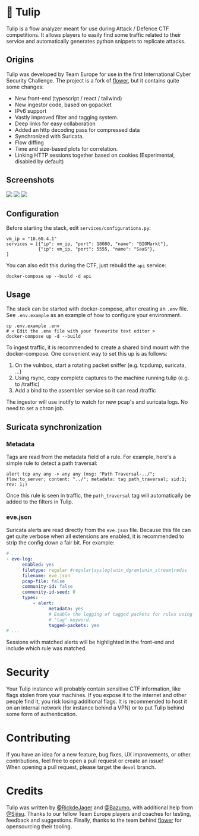 # 🌷 Tulip

Tulip is a flow analyzer meant for use during Attack / Defence CTF competitions. It allows players to easily find some traffic related to their service and automatically generates python snippets to replicate attacks.

## Origins

Tulip was developed by Team Europe for use in the first International Cyber Security Challenge. The project is a fork of [flower](https://github.com/secgroup/flower), but it contains quite some changes:

-   New front-end (typescript / react / tailwind)
-   New ingestor code, based on gopacket
-   IPv6 support
-   Vastly improved filter and tagging system.
-   Deep links for easy collaboration
-   Added an http decoding pass for compressed data
-   Synchronized with Suricata.
-   Flow diffing
-   Time and size-based plots for correlation.
-   Linking HTTP sessions together based on cookies (Experimental, disabled by default)

## Screenshots

![](./demo_images/demo1.png)
![](./demo_images/demo2.png)
![](./demo_images/demo3.png)

## Configuration

Before starting the stack, edit `services/configurations.py`:

```
vm_ip = "10.60.4.1"
services = [{"ip": vm_ip, "port": 18080, "name": "BIOMarkt"},
            {"ip": vm_ip, "port": 5555, "name": "SaaS"},
]
```

You can also edit this during the CTF, just rebuild the `api` service:

```
docker-compose up --build -d api
```

## Usage

The stack can be started with docker-compose, after creating an `.env` file. See `.env.example` as an example of how to configure your environment.

```
cp .env.example .env
# < Edit the .env file with your favourite text editor >
docker-compose up -d --build
```

To ingest traffic, it is recommended to create a shared bind mount with the docker-compose. One convenient way to set this up is as follows:

1. On the vulnbox, start a rotating packet sniffer (e.g. tcpdump, suricata, ...)
1. Using rsync, copy complete captures to the machine running tulip (e.g. to /traffic)
1. Add a bind to the assembler service so it can read /traffic

The ingestor will use inotify to watch for new pcap's and suricata logs. No need to set a chron job.

## Suricata synchronization

### Metadata

Tags are read from the metadata field of a rule. For example, here's a simple rule to detect a path traversal:

```
alert tcp any any -> any any (msg: "Path Traversal-../"; flow:to_server; content: "../"; metadata: tag path_traversal; sid:1; rev: 1;)
```

Once this rule is seen in traffic, the `path_traversal` tag will automatically be added to the filters in Tulip.

### eve.json

Suricata alerts are read directly from the `eve.json` file. Because this file can get quite verbose when all extensions are enabled, it is recommended to strip the config down a fair bit. For example:

```yaml
# ...
- eve-log:
      enabled: yes
      filetype: regular #regular|syslog|unix_dgram|unix_stream|redis
      filename: eve.json
      pcap-file: false
      community-id: false
      community-id-seed: 0
      types:
          - alert:
                metadata: yes
                # Enable the logging of tagged packets for rules using the
                # "tag" keyword.
                tagged-packets: yes
# ...
```

Sessions with matched alerts will be highlighted in the front-end and include which rule was matched.

# Security

Your Tulip instance will probably contain sensitive CTF information, like flags stolen from your machines. If you expose it to the internet and other people find it, you risk losing additional flags. It is recommended to host it on an internal network (for instance behind a VPN) or to put Tulip behind some form of authentication.

# Contributing

If you have an idea for a new feature, bug fixes, UX improvements, or other contributions, feel free to open a pull request or create an issue!  
When opening a pull request, please target the `devel` branch.

# Credits

Tulip was written by [@RickdeJager](https://github.com/rickdejager) and [@Bazumo](https://github.com/bazumo), with additional help from [@Sijisu](https://github.com/sijisu). Thanks to our fellow Team Europe players and coaches for testing, feedback and suggestions. Finally, thanks to the team behind [flower](https://github.com/secgroup/flower) for opensourcing their tooling.

